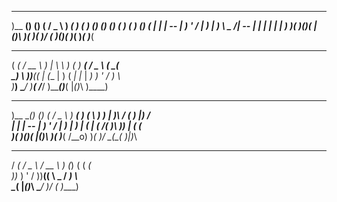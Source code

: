 

 _____  _  _   ____   ___   ___    __   __ _  _    ___   _____  ___ 
)__ __() () ( /  _ \ ) __( ) __(   ) (_) () () (  )_ _( )__ __() __(
  | |  | -- | )  ' / | _)  | _)    \  _  /| -- |  _| |_   | |  | _) 
  )_(  )_()_( |_()_\ )___( )___(    )/ \( )_()_( )_____(  )_(  )___(
  ___   ____   _      ___    ___   ___   ____    ___                
 (  _( / __ \ ) |    \   \  )_ _( ) __( /  _ \  (  _(               
 _) \  ))__(( | (__  | ) (  _| |_ | _)  )  ' /  _) \                
)____) \____/ )____( /___/ )_____()___( |_()_\ )____)               
 _____  _  _   ____   ___   ___     ___   _        _    ___  _  _   
)__ __() () ( /  _ \ ) __( ) __(   \  _) ) |      )_\  / _( ) |) /  
  | |  | -- | )  ' / | _)  | _)    |  (  | (__   /( )\ ))_  | ( (   
  )_(  )_()_( |_()_\ )___( )___(   /__o) )____( )_/ \_(\__( )_|)_\  
 ___  ____   ____  __   __  ___                                     
/ _( /  _ \ / __ \ ) (_) ( (  _(                                    
))_  )  ' / ))__(( \  _  / _) \                                     
\__( |_()_\ \____/  )/ \( )____)                                    
